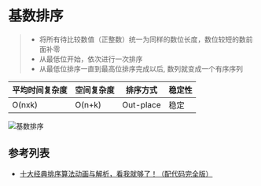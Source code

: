 # 基数排序
> - 将所有待比较数值（正整数）统一为同样的数位长度，数位较短的数前面补零
> - 从最低位开始，依次进行一次排序
> - 从最低位排序一直到最高位排序完成以后, 数列就变成一个有序序列

| 平均时间复杂度 | 空间复杂度 | 排序方式 | 稳定性 |
| --- | --- | --- | --- |
| O(nxk) | O(n+k) | Out-place | 稳定 |

![基数排序](https://camo.githubusercontent.com/dfb604d8e99150d53eff9de8e0e3ede954a09b2f/687474703a2f2f75706c6f61642d696d616765732e6a69616e7368752e696f2f75706c6f61645f696d616765732f313934303331372d663739353332343435366535373137642e6769663f696d6167654d6f6772322f6175746f2d6f7269656e742f7374726970)

## 参考列表
- [十大经典排序算法动画与解析，看我就够了！（配代码完全版）](https://github.com/MisterBooo/Article)


